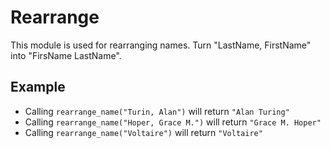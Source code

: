 Rearrange
=========

This module is used for rearranging names.
Turn "LastName, FirstName" into "FirsName LastName".

## Example

 * Calling `rearrange_name("Turin, Alan")` will return `"Alan Turing"`
 * Calling `rearrange_name("Hoper, Grace M.")` will return `"Grace M. Hoper"`
 * Calling `rearrange_name("Voltaire")` will return `"Voltaire"`
